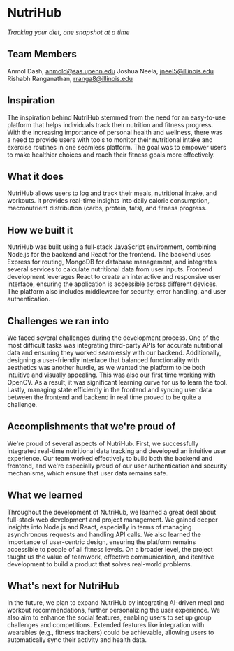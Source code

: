 # NutriHub
_Tracking your diet, one snapshot at a time_
## Team Members
Anmol Dash, anmold@sas.upenn.edu
Joshua Neela, jneel5@illinois.edu
Rishabh Ranganathan, rranga8@illinois.edu

## Inspiration
The inspiration behind NutriHub stemmed from the need for an easy-to-use platform that helps individuals track their nutrition and fitness progress. With the increasing importance of personal health and wellness, there was a need to provide users with tools to monitor their nutritional intake and exercise routines in one seamless platform. The goal was to empower users to make healthier choices and reach their fitness goals more effectively.
## What it does
NutriHub allows users to log and track their meals, nutritional intake, and workouts. It provides real-time insights into daily calorie consumption, macronutrient distribution (carbs, protein, fats), and fitness progress.

## How we built it
NutriHub was built using a full-stack JavaScript environment, combining Node.js for the backend and React for the frontend. The backend uses Express for routing, MongoDB for database management, and integrates several services to calculate nutritional data from user inputs. Frontend development leverages React to create an interactive and responsive user interface, ensuring the application is accessible across different devices. The platform also includes middleware for security, error handling, and user authentication.
## Challenges we ran into
We faced several challenges during the development process. One of the most difficult tasks was integrating third-party APIs for accurate nutritional data and ensuring they worked seamlessly with our backend. Additionally, designing a user-friendly interface that balanced functionality with aesthetics was another hurdle, as we wanted the platform to be both intuitive and visually appealing. This was also our first time working with OpenCV. As a result, it was significant learning curve for us to  learn the tool. Lastly, managing state efficiently in the frontend and syncing user data between the frontend and backend in real time proved to be quite a challenge.

## Accomplishments that we're proud of
We're proud of several aspects of NutriHub. First, we successfully integrated real-time nutritional data tracking and developed an intuitive user experience. Our team worked effectively to build both the backend and frontend, and we're especially proud of our user authentication and security mechanisms, which ensure that user data remains safe.

## What we learned
Throughout the development of NutriHub, we learned a great deal about full-stack web development and project management. We gained deeper insights into Node.js and React, especially in terms of managing asynchronous requests and handling API calls. We also learned the importance of user-centric design, ensuring the platform remains accessible to people of all fitness levels. On a broader level, the project taught us the value of teamwork, effective communication, and iterative development to build a product that solves real-world problems.

## What's next for NutriHub
In the future, we plan to expand NutriHub by integrating AI-driven meal and workout recommendations, further personalizing the user experience. We also aim to enhance the social features, enabling users to set up group challenges and competitions. Extended features like integration with wearables (e.g., fitness trackers)  could be achievable, allowing users to automatically sync their activity and health data. 

